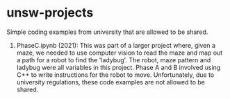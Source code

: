 # unsw-projects

Simple coding examples from university that are allowed to be shared. 
1. PhaseC.ipynb (2021): This was part of a larger project where, given a maze, we needed to use computer vision to read the maze and map out a path for a robot to find the 'ladybug'. The robot, maze pattern and ladybug were all variables in this project. Phase A and B involved using C++ to write instructions for the robot to move. Unfortunately, due to university regulations, these code examples are not allowed to be shared.
